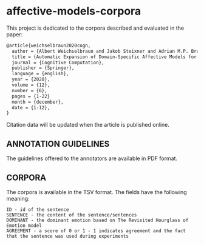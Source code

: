 # affective-models-corpora

This project is dedicated to the corpora described and evaluated in the paper:

```tex
@article{weichselbraun2020cogn,
  author = {Albert Weichselbraun and Jakob Steixner and Adrian M.P. Bra{\c{s}}oveanu and Arno Scharl and Max Gobel and  and Lyndon J.B. Nixon},
  title = {Automatic Expansion of Domain-Specific Affective Models for Web Intelligence Applications},
  journal = {Cognitive Computation}, 
  publisher = {Springer},
  language = {english},
  year = {2020},
  volume = {12},
  number = {6},
  pages = {1-22}
  month = {december},
  date = {1-12},
}
```

Citation data will be updated when the article is published online.

## ANNOTATION GUIDELINES

The guidelines offered to the annotators are available in PDF format.

## CORPORA

The corpora is available in the TSV format. The fields have the following meaning:

```
ID - id of the sentence
SENTENCE - the content of the sentence/sentences
DOMINANT - the dominant emotion based on The Revisited Hourglass of Emotion model
AGREEMENT - a score of 0 or 1 - 1 indicates agreement and the fact that the sentence was used during experiments
```
